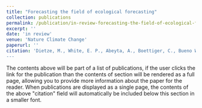 ```yaml
---
title: "Forecasting the field of ecological forecasting"
collection: publications
permalink: /publication/in-review-forecasting-the-field-of-ecological-forecasting-number-1
excerpt: ''
date: 'in review'
venue: 'Nature Climate Change'
paperurl: ''
citation: 'Dietze, M., White, E. P., Abeyta, A., Boettiger, C., Bueno Watts, N., Carey, C. C., Chaplin-Kramer, R., Emanuel, R. E., Ernest, S. K. M., Figueiredo, R., Gerst, M. D., Johnson, J. R., Kenney, M. A., McLachlan, J. S., Paschalidis, I. C., Peters, J. A., Rollinson, C. R., Simonis, J., Sullivan-Wiley, K., Thomas, R. Q., Wardle, M., <b>Willson, A. M.</b>, Zwart, J. (<i>in review</i>). &quot;Forecasting the field of ecological forecasting.&quot; <i>Nat. Clim. Change.</i>
---
```


The contents above will be part of a list of publications, if the user clicks the link for the publication than the contents of section will be rendered as a full page, allowing you to provide more information about the paper for the reader. When publications are displayed as a single page, the contents of the above "citation" field will automatically be included below this section in a smaller font.
